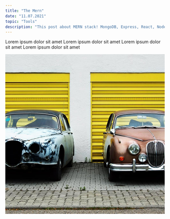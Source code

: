 ```yaml
---
title: "The Mern"
date: "11.07.2021"
topic: "Tools"
description: "This post about MERN stack! MongoDB, Express, React, Node"
---
```


Lorem ipsum dolor sit amet
Lorem ipsum dolor sit amet
Lorem ipsum dolor sit amet
Lorem ipsum dolor sit amet

![Cars](./cars.jpg)